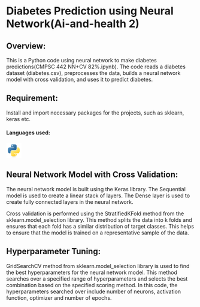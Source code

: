 # Diabetes Prediction using Neural Network(Ai-and-health 2)
## Overview:
This is a Python code using neural network to make diabetes predictions(CMPSC 442 NN+CV 82%.ipynb). The code reads a diabetes dataset (diabetes.csv), preprocesses the data, builds a neural network model with cross validation, and uses it to predict diabetes.

## Requirement:
Install and import necessary packages for the projects, such as sklearn, keras etc.
<h4 align="left">Languages used:</h4>
<p align="left"> <a href="https://www.python.org" target="_blank" rel="noreferrer"> <img src="https://raw.githubusercontent.com/devicons/devicon/master/icons/python/python-original.svg" alt="python" width="40" height="40"/> </a> </p>

## Neural Network Model with Cross Validation:
The neural network model is built using the Keras library. The Sequential model is used to create a linear stack of layers. The Dense layer is used to create fully connected layers in the neural network. 

Cross validation is performed using the StratifiedKFold method from the sklearn.model_selection library. This method splits the data into k folds and ensures that each fold has a similar distribution of target classes. This helps to ensure that the model is trained on a representative sample of the data.

## Hyperparameter Tuning:
GridSearchCV method from sklearn.model_selection library is used to find the best hyperparameters for the neural network model. This method searches over a specified range of hyperparameters and selects the best combination based on the specified scoring method. In this code, the hyperparameters searched over include number of neurons, activation function, optimizer and number of epochs.

